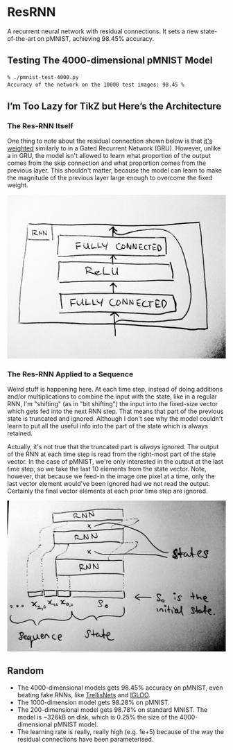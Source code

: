 # ResRNN

A recurrent neural network with residual connections. It sets a new state-of-the-art on pMNIST, achieving 98.45% accuracy.

## Testing The 4000-dimensional pMNIST Model

```bash
% ./pmnist-test-4000.py
Accuracy of the network on the 10000 test images: 98.45 %
```

## I’m Too Lazy for TikZ but Here’s the Architecture

### The Res-RNN Itself

One thing to note about the residual connection shown below is that [it's weighted](https://github.com/DoxasticFox/res-rnn/blob/c219ebe37e7560a6f512a391c34041af88cfb81f/nnmodules/__init__.py#L76) similarly to in a Gated Recurrent Network (GRU). However, unlike a in GRU, the model isn't allowed to learn what proportion of the output comes from the skip connection and what proportion comes from the previous layer. This shouldn't matter, because the model can learn to make the magnitude of the previous layer large enough to overcome the fixed weight.

![Figure 2](https://github.com/DoxasticFox/res-rnn/raw/master/figures/figure-2.jpg)

### The Res-RNN Applied to a Sequence

Weird stuff is happening here. At each time step, instead of doing additions and/or multiplications to combine the input with the state, like in a regular RNN, I'm "shifting" (as in "bit shifting") the input into the fixed-size vector which gets fed into the next RNN step. That means that part of the previous state is truncated and ignored. Although I don't see why the model couldn't learn to put all the useful info into the part of the state which is always retained.

Actually, it's not true that the truncated part is _always_ ignored. The output of the RNN at each time step is read from the right-most part of the state vector. In the case of pMNIST, we're only interested in the output at the last time step, so we take the last 10 elements from the state vector. Note, however, that because we feed-in the image one pixel at a time, only the last vector element would've been ignored had we not read the output. Certainly the final vector elements at each prior time step are ignored.

![Figure 1](https://github.com/DoxasticFox/res-rnn/raw/master/figures/figure-1.jpg)

## Random

* The 4000-dimensional models gets 98.45% accuracy on pMNIST, even beating fake RNNs, like [TrellisNets](https://arxiv.org/pdf/1810.06682.pdf) and [IGLOO](https://arxiv.org/pdf/1807.03402.pdf).
* The 1000-dimension model gets 98.28% on pMNIST.
* The 200-dimensional model gets 98.78% on standard MNIST. The model is ~326kB on disk, which is 0.25% the size of the 4000-dimensional pMNIST model.
* The learning rate is really, really high (e.g. 1e+5) because of the way the residual connections have been parameterised.
